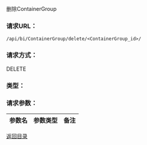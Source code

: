 删除ContainerGroup

### **请求URL：**

`/api/bi/ContainerGroup/delete/<ContainerGroup_id>/`

### **请求方式：**

DELETE

### **类型：**

### **请求参数：**

|参数名|参数类型|备注|
|:--|:--|:--|

[返回目录](../base.md)